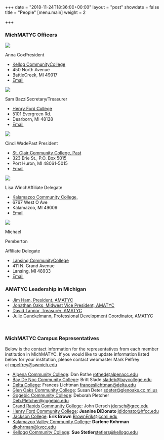 +++
date = "2018-11-24T18:36:00+00:00"
layout = "post"
showdate = false
title = "People"
[menu.main]
weight = 2

+++
### MichMATYC Officers

<div class=leadership-wrap><div class=leadership-card><div class=leadership-card-head><img class=leadership src=/uploads/placeholder.png><p class=name>Anna Cox<pclass=title>President</div><div class=contact-wrap><ul class=fa-ul><li><i class="fa-li fa fas fa-home"></i><a href=[http://www.kellogg.edu/](http://www.kellogg.edu/ "http://www.kellogg.edu/") target=_blank> Kellog CommunityCollege</a><li><i class="fa-li fa-address-card far"></i>450 North Avenue<li><i class="fa-li fa-address-card far"></i>BattleCreek, MI 49017<li><i class="fa-li fa fas fa-envelope"></i><a href="mailto:coxa@kellogg.edu?Subject=MichMATYC">Email</a></ul></div></div><div class=leadership-card><div class=leadership-card-head><img class=leadership src=/uploads/placeholder.png><p class=name>Sam Bazzi<pclass=title>Secretary/Treasurer</div><div class=contact-wrap><ul class=fa-ul><li><i class="fa-li fa fas fa-home"></i><a href=[https://www.hfcc.edu/](https://www.hfcc.edu/ "https://www.hfcc.edu/") target=_blank> Henry Ford College</a><li><i class="fa-li fa-address-card far"></i>5101 Evergreen Rd.<li><i class="fa-li fa-address-card far"></i>Dearborn, MI 48128<li><i class="fa-li fa fas fa-envelope"></i><a href="mailto:sbazzi@hfcc.edu?Subject=MichMATYC">Email</a></ul></div></div><div class=leadership-card><div class=leadership-card-head><img class=leadership src=/uploads/placeholder.png><p class=name>Cindi Wade<pclass=title>Past President</div><div class=contact-wrap><ul class=fa-ul><li><i class="fa-li fa fas fa-home"></i><a href=[https://www.sc4.edu/](https://www.sc4.edu/ "https://www.sc4.edu/") target=_blank> St. Clair Community College, Past</a><li><i class="fa-li fa-address-card far"></i>323 Erie St., P.O. Box 5015<li><i class="fa-li fa-address-card far"></i>Port Huron, MI 48061-5015<li><i class="fa-li fa fas fa-envelope"></i><a href="mailto:cwade@sc4.edu?Subject=MichMATYC">Email</a></ul></div></div><div class=leadership-card><div class=leadership-card-head><img class=leadership src=/uploads/placeholder.png><p class=name>Lisa Winch<pclass=title>Affiliate Delegate</div><div class=contact-wrap><ul class=fa-ul><li><i class="fa-li fa fas fa-home"></i><a href=[https://www.kvcc.edu/](https://www.kvcc.edu/ "https://www.kvcc.edu/") target=_blank> Kalamazoo Community College, </a><li><i class="fa-li fa-address-card far"></i>6767 West O Ave<li><i class="fa-li fa-address-card far"></i>Kalamazoo, MI 49009<li><i class="fa-li fa fas fa-envelope"></i><a href="mailto:lwinch@kvcc.edu?Subject=MichMATYC">Email</a></ul></div></div><div class=leadership-card><div class=leadership-card-head><img class=leadership src=/uploads/placeholder.png><p class=name>Michael</p><p class=name style="margin-top: 0;">Pemberton</p><p class=title>Affiliate Delegate</div><div class=contact-wrap><ul class=fa-ul><li><i class="fa-li fa fas fa-home"></i><a href=[https://www.lcc.edu/](https://www.lcc.edu/ "https://www.lcc.edu/") target=_blank> Lansing CommunityCollege</a><li><i class="fa-li fa-address-card far"></i>411 N. Grand Avenue<li><i class="fa-li fa-address-card far"></i>Lansing, MI 48933<li><i class="fa-li fa fas fa-envelope"></i><a href="mailto:pembertm@lcc.edu?Subject=MichMATYC">Email</a></ul></div></div></div>

### AMATYC Leadership in Michigan

* [Jim Ham, President, AMATYC](mailto:jaham1729@gmail.com)
* [Jonathan Oaks, Midwest Vice President, AMATYC](mailto:oaksj@macomb.edu)
* [David Tannor, Treasurer, AMATYC](mailto:davetannor@gmail.com)
* [Julie Gunckelmann, Professional Development Coordinator, AMATYC](mailto:jagunkel@oaklandcc.edu)

<br/>

### MichMATYC Campus Representatives

Below is the contact information for the representatives from each member institution in MichMATYC. If you would like to update information listed below for your institution, please contact webmaster Mark Pelfrey at [mpelfrey@swmich.edu](mailto:mpelfrey@swmich.edu)

* [Alpena Community College](http://www.alpenacc.edu/): Dan Rothe [rothed@alpenacc.edu](mailto:rothed@alpenacc.edu)
* [Bay De Noc Community College](http://www.baycollege.edu/): Britt Slade  [sladeb@baycollege.edu](mailto:sladeb@baycollege.edu)
* [Delta College](http://www.delta.edu/): Frances Lichtman  [franceslichtman@delta.edu](mailto:franceslichtman@delta.edu)
* [Glen Oaks Community College](http://www.glenoaks.cc.mi.us/): Susan Deter [sdeter@glenoaks.cc.mi.us](mailto:sdeter@glenoaks.cc.mi.us)
* [Gogebic Community College](http://www.gogebic.cc.mi.us/): Deborah Pletcher [Deb.Pletcher@gogebic.edu](mailto:Deb.Pletcher@gogebic.edu)
* [Grand Rapids Community College](http://www.grcc.edu/): John Dersch [jdersch@grcc.edu](mailto:jdersch@grcc.edu)
* [Henry Ford Community College](http://www.henryford.cc.mi.us/): **Jeanine DiDonato** [jdidonato@hfcc.edu](mailto:jdidonato@hfcc.edu)
* [Jackson College](http://www.jccmi.edu/): **Erik Brown** [BrownErik@jccmi.edu](mailto:BrownErik@jccmi.edu)
* [Kalamazoo Valley Community College](http://www.kvcc.edu/): **Darlene Kohrman** [dkohrman@kvcc.edu](mailto:dkohrman@kvcc.edu)
* [Kellogg Community College](http://www.kellogg.edu/): **Sue Stetler**[stetlers@kellogg.edu](mailto:stetlers@kellogg.edu)